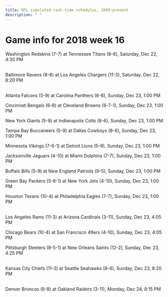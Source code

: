 ```yaml
---
title: NFL simulated-real-time schedules, 2009-present
description: " "
---
```


# Game info for 2018 week 16

Washington Redskins (7-7) at Tennessee Titans (8-6), Saturday, Dec 22, 4:30 PM

<br/>Baltimore Ravens (8-6) at Los Angeles Chargers (11-3), Saturday, Dec 22, 8:20 PM

<br/>Atlanta Falcons (5-9) at Carolina Panthers (6-8), Sunday, Dec 23, 1:00 PM

Cincinnati Bengals (6-8) at Cleveland Browns (6-7-1), Sunday, Dec 23, 1:00 PM

New York Giants (5-9) at Indianapolis Colts (8-6), Sunday, Dec 23, 1:00 PM

Tampa Bay Buccaneers (5-9) at Dallas Cowboys (8-6), Sunday, Dec 23, 1:00 PM

Minnesota Vikings (7-6-1) at Detroit Lions (5-9), Sunday, Dec 23, 1:00 PM

Jacksonville Jaguars (4-10) at Miami Dolphins (7-7), Sunday, Dec 23, 1:00 PM

Buffalo Bills (5-9) at New England Patriots (9-5), Sunday, Dec 23, 1:00 PM

Green Bay Packers (5-8-1) at New York Jets (4-10), Sunday, Dec 23, 1:00 PM

Houston Texans (10-4) at Philadelphia Eagles (7-7), Sunday, Dec 23, 1:00 PM

<br/>Los Angeles Rams (11-3) at Arizona Cardinals (3-11), Sunday, Dec 23, 4:05 PM

Chicago Bears (10-4) at San Francisco 49ers (4-10), Sunday, Dec 23, 4:05 PM

Pittsburgh Steelers (8-5-1) at New Orleans Saints (12-2), Sunday, Dec 23, 4:25 PM

<br/>Kansas City Chiefs (11-3) at Seattle Seahawks (8-6), Sunday, Dec 23, 8:20 PM

<br/>Denver Broncos (6-8) at Oakland Raiders (3-11), Monday, Dec 24, 8:15 PM

